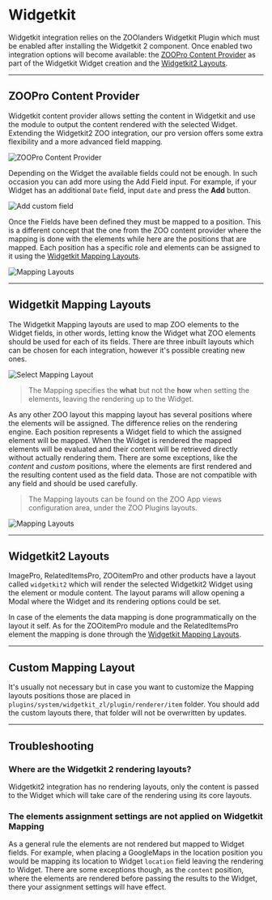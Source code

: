 # Widgetkit

Widgetkit integration relies on the ZOOlanders Widgetkit Plugin which must be enabled after installing the Widgetkit 2 component. Once enabled two integration options will become available: the [ZOOPro Content Provider](#zoopro-content-provider) as part of the Widgetkit Widget creation and the [Widgetkit2 Layouts](#widgetkit2-layouts).

---

## ZOOPro Content Provider

Widgetkit content provider allows setting the content in Widgetkit and use the module to output the content rendered with the selected Widget. Extending the Widgetkit2 ZOO integration, our pro version offers some extra flexibility and a more advanced field mapping.

![ZOOPro Content Provider](/assets/zoo/widgetkit/zoopro-content-provider.png)

Depending on the Widget the available fields could not be enough. In such occasion you can add more using the Add Field input. For example, if your Widget has an additional `Date` field, input `date` and press the **Add** button.

![Add custom field](/assets/zoo/widgetkit/add-custom-field.png)

Once the Fields have been defined they must be mapped to a position. This is a different concept that the one from the ZOO content provider where the mapping is done with the elements while here are the positions that are mapped. Each position has a specific role and elements can be assigned to it using the [Widgetkit Mapping Layouts](#widgetkit-mapping-layouts).

![Mapping Layouts](/assets/zoo/widgetkit/mapping-layouts.png)

---

## Widgetkit Mapping Layouts

The Widgetkit Mapping layouts are used to map ZOO elements to the Widget fields, in other words, letting know the Widget what ZOO elements should be used for each of its fields. There are three inbuilt layouts which can be chosen for each integration, however it's possible creating new ones.

![Select Mapping Layout](/assets/zoo/widgetkit/select-mapping-layout.png)

> The Mapping specifies the **what** but not the **how** when setting the elements, leaving the rendering up to the Widget.

As any other ZOO layout this mapping layout has several positions where the elements will be assigned. The difference relies on the rendering engine. Each position represents a Widget field to which the assigned element will be mapped. When the Widget is rendered the mapped elements will be evaluated and their content will be retrieved directly without actually rendering them. There are some exceptions, like the *content* and *custom* positions, where the elements are first rendered and the resulting content used as the field data. Those are not compatible with any field and should be used carefully.

> The Mapping layouts can be found on the ZOO App views configuration area, under the ZOO Plugins layouts.

![Mapping Layouts](/assets/zoo/widgetkit/mapping-layouts.png)

---

## Widgetkit2 Layouts

ImagePro, RelatedItemsPro, ZOOitemPro and other products have a layout called `widgetkit2` which will render the selected Widgetkit2 Widget using the element or module content. The layout params will allow opening a Modal where the Widget and its rendering options could be set.

In case of the elements the data mapping is done programmatically on the layout it self. As for the ZOOitemPro module and the RelatedItemsPro element the mapping is done through the [Widgetkit Mapping Layouts](#widgetkit-mapping-layouts).

---

## Custom Mapping Layout

It's usually not necessary but in case you want to customize the Mapping layouts positions those are placed in `plugins/system/widgetkit_zl/plugin/renderer/item` folder. You should add the custom layouts there, that folder will not be overwritten by updates.

---

## Troubleshooting

### Where are the Widgetkit 2 rendering layouts?

Widgetkit2 integration has no rendering layouts, only the content is passed to the Widget which will take care of the rendering using its core layouts.

### The elements assignment settings are not applied on Widgetkit Mapping

As a general rule the elements are not rendered but mapped to Widget fields. For example, when placing a GoogleMaps in the location position you would be mapping its location to Widget `location` field leaving the rendering to Widget. There are some exceptions though, as the `content` position, where the elements are rendered before passing the results to the Widget, there your assignment settings will have effect.
